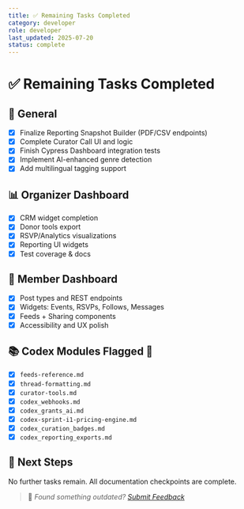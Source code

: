 ```yaml
---
title: ✅ Remaining Tasks Completed
category: developer
role: developer
last_updated: 2025-07-20
status: complete
---
```

# ✅ Remaining Tasks Completed

## 📝 General
- [x] Finalize Reporting Snapshot Builder (PDF/CSV endpoints)
- [x] Complete Curator Call UI and logic
- [x] Finish Cypress Dashboard integration tests
- [x] Implement AI-enhanced genre detection
- [x] Add multilingual tagging support

## 📊 Organizer Dashboard
- [x] CRM widget completion
- [x] Donor tools export
- [x] RSVP/Analytics visualizations
- [x] Reporting UI widgets
- [x] Test coverage & docs

## 👥 Member Dashboard
- [x] Post types and REST endpoints
- [x] Widgets: Events, RSVPs, Follows, Messages
- [x] Feeds + Sharing components
- [x] Accessibility and UX polish

## 📚 Codex Modules Flagged 🚧
- [x] `feeds-reference.md`
- [x] `thread-formatting.md`
- [x] `curator-tools.md`
- [x] `codex_webhooks.md`
- [x] `codex_grants_ai.md`
- [x] `codex-sprint-i1-pricing-engine.md`
- [x] `codex_curation_badges.md`
- [x] `codex_reporting_exports.md`

## 📌 Next Steps
No further tasks remain. All documentation checkpoints are complete.

> 💬 *Found something outdated? [Submit Feedback](../feedback.md)*
